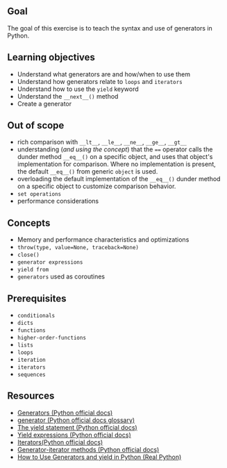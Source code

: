 ## Goal

The goal of this exercise is to teach the syntax and use of generators in Python.

## Learning objectives

- Understand what generators are and how/when to use them
- Understand how generators relate to `loops` and `iterators`
- Understand how to use the `yield` keyword
- Understand the `__next__()` method
- Create a generator

## Out of scope

- rich comparison with `__lt__`, `__le__`, `__ne__`, `__ge__`, `__gt__`
- understanding (_and using the concept_) that the `==` operator calls the dunder method `__eq__()` on a specific object, and uses that object's implementation for comparison. Where no implementation is present, the default `__eq__()` from generic `object` is used.
- overloading the default implementation of the `__eq__()` dunder method on a specific object to customize comparison behavior.
- `set operations`
- performance considerations

## Concepts

- Memory and performance characteristics and optimizations
- `throw(type, value=None, traceback=None)`
- `close()`
- `generator expressions`
- `yield from`
- `generators` used as coroutines

## Prerequisites

- `conditionals`
- `dicts`
- `functions`
- `higher-order-functions`
- `lists`
- `loops`
- `iteration`
- `iterators`
- `sequences`

## Resources

- [Generators (Python official docs)](https://docs.python.org/3/howto/functional.html#generators)
- [generator (Python official docs glossary)](https://docs.python.org/3/glossary.html#term-generator)
- [The yield statement (Python official docs)](https://docs.python.org/3/reference/simple_stmts.html#the-yield-statement)
- [Yield expressions (Python official docs)](https://docs.python.org/3/reference/expressions.html#yieldexpr)
- [Iterators(Python official docs)](https://docs.python.org/3/howto/functional.html?#iterators)
- [Generator-iterator methods (Python official docs)](https://docs.python.org/3/reference/expressions.html#generator-iterator-methods)
- [How to Use Generators and yield in Python (Real Python)](https://realpython.com/introduction-to-python-generators/)
